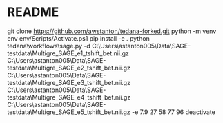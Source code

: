 # README
git clone https://github.com/awstanton/tedana-forked.git
python -m venv env
env/Scripts/Activate.ps1
pip install -e .
python tedana\workflows\sage.py -d C:\Users\astanton005\Data\SAGE-testdata\Multigre_SAGE_e1_tshift_bet.nii.gz C:\Users\astanton005\Data\SAGE-testdata\Multigre_SAGE_e2_tshift_bet.nii.gz C:\Users\astanton005\Data\SAGE-testdata\Multigre_SAGE_e3_tshift_bet.nii.gz C:\Users\astanton005\Data\SAGE-testdata\Multigre_SAGE_e4_tshift_bet.nii.gz C:\Users\astanton005\Data\SAGE-testdata\Multigre_SAGE_e5_tshift_bet.nii.gz -e 7.9 27 58 77 96
deactivate